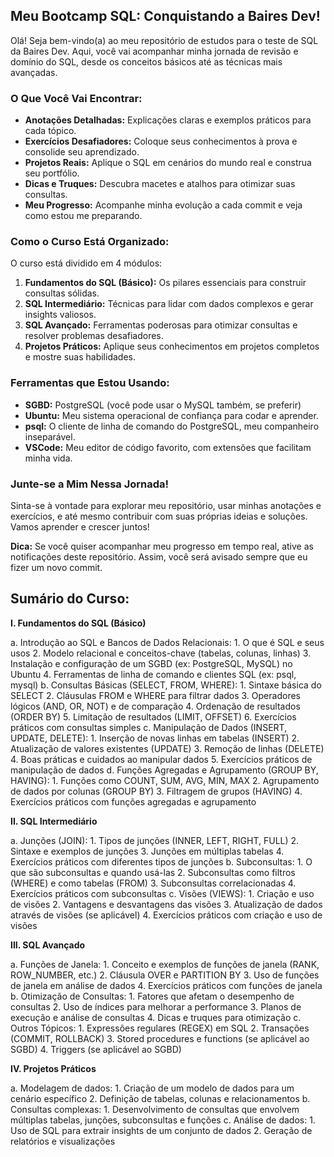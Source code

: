 ##  Meu Bootcamp SQL: Conquistando a Baires Dev! 

Olá! Seja bem-vindo(a) ao meu repositório de estudos para o teste de SQL da Baires Dev. Aqui, você vai acompanhar minha jornada de revisão e domínio do SQL, desde os conceitos básicos até as técnicas mais avançadas.

###  O Que Você Vai Encontrar:

*   **Anotações Detalhadas:** Explicações claras e exemplos práticos para cada tópico.
*   **Exercícios Desafiadores:** Coloque seus conhecimentos à prova e consolide seu aprendizado.
*   **Projetos Reais:** Aplique o SQL em cenários do mundo real e construa seu portfólio.
*   **Dicas e Truques:** Descubra macetes e atalhos para otimizar suas consultas.
*   **Meu Progresso:** Acompanhe minha evolução a cada commit e veja como estou me preparando.

###  Como o Curso Está Organizado:

O curso está dividido em 4 módulos:

1.  **Fundamentos do SQL (Básico):** Os pilares essenciais para construir consultas sólidas.
2.  **SQL Intermediário:** Técnicas para lidar com dados complexos e gerar insights valiosos.
3.  **SQL Avançado:** Ferramentas poderosas para otimizar consultas e resolver problemas desafiadores.
4.  **Projetos Práticos:** Aplique seus conhecimentos em projetos completos e mostre suas habilidades.

###  Ferramentas que Estou Usando:

*   **SGBD:** PostgreSQL (você pode usar o MySQL também, se preferir)
*   **Ubuntu:** Meu sistema operacional de confiança para codar e aprender.
*   **psql:** O cliente de linha de comando do PostgreSQL, meu companheiro inseparável.
*   **VSCode:** Meu editor de código favorito, com extensões que facilitam minha vida.

###  Junte-se a Mim Nessa Jornada!

Sinta-se à vontade para explorar meu repositório, usar minhas anotações e exercícios, e até mesmo contribuir com suas próprias ideias e soluções. Vamos aprender e crescer juntos!

**Dica:** Se você quiser acompanhar meu progresso em tempo real, ative as notificações deste repositório. Assim, você será avisado sempre que eu fizer um novo commit.

## Sumário do Curso:

**I. Fundamentos do SQL (Básico)**

a. Introdução ao SQL e Bancos de Dados Relacionais:
    1. O que é SQL e seus usos
    2. Modelo relacional e conceitos-chave (tabelas, colunas, linhas)
    3. Instalação e configuração de um SGBD (ex: PostgreSQL, MySQL) no Ubuntu
    4. Ferramentas de linha de comando e clientes SQL (ex: psql, mysql)
b. Consultas Básicas (SELECT, FROM, WHERE):
    1. Sintaxe básica do SELECT
    2. Cláusulas FROM e WHERE para filtrar dados
    3. Operadores lógicos (AND, OR, NOT) e de comparação
    4. Ordenação de resultados (ORDER BY)
    5. Limitação de resultados (LIMIT, OFFSET)
    6. Exercícios práticos com consultas simples
c. Manipulação de Dados (INSERT, UPDATE, DELETE):
    1. Inserção de novas linhas em tabelas (INSERT)
    2. Atualização de valores existentes (UPDATE)
    3. Remoção de linhas (DELETE)
    4. Boas práticas e cuidados ao manipular dados
    5. Exercícios práticos de manipulação de dados
d. Funções Agregadas e Agrupamento (GROUP BY, HAVING):
    1. Funções como COUNT, SUM, AVG, MIN, MAX
    2. Agrupamento de dados por colunas (GROUP BY)
    3. Filtragem de grupos (HAVING)
    4. Exercícios práticos com funções agregadas e agrupamento

**II. SQL Intermediário**

a. Junções (JOIN):
    1. Tipos de junções (INNER, LEFT, RIGHT, FULL)
    2. Sintaxe e exemplos de junções
    3. Junções em múltiplas tabelas
    4. Exercícios práticos com diferentes tipos de junções
b. Subconsultas:
    1. O que são subconsultas e quando usá-las
    2. Subconsultas como filtros (WHERE) e como tabelas (FROM)
    3. Subconsultas correlacionadas
    4. Exercícios práticos com subconsultas
c. Visões (VIEWS):
    1. Criação e uso de visões
    2. Vantagens e desvantagens das visões
    3. Atualização de dados através de visões (se aplicável)
    4. Exercícios práticos com criação e uso de visões

**III. SQL Avançado**

a. Funções de Janela:
    1. Conceito e exemplos de funções de janela (RANK, ROW_NUMBER, etc.)
    2. Cláusula OVER e PARTITION BY
    3. Uso de funções de janela em análise de dados
    4. Exercícios práticos com funções de janela
b. Otimização de Consultas:
    1. Fatores que afetam o desempenho de consultas
    2. Uso de índices para melhorar a performance
    3. Planos de execução e análise de consultas
    4. Dicas e truques para otimização
c. Outros Tópicos:
    1. Expressões regulares (REGEX) em SQL
    2. Transações (COMMIT, ROLLBACK)
    3. Stored procedures e functions (se aplicável ao SGBD)
    4. Triggers (se aplicável ao SGBD)

**IV. Projetos Práticos**

a. Modelagem de dados:
    1. Criação de um modelo de dados para um cenário específico
    2. Definição de tabelas, colunas e relacionamentos
b. Consultas complexas:
    1. Desenvolvimento de consultas que envolvem múltiplas tabelas, junções, subconsultas e funções
c. Análise de dados:
    1. Uso de SQL para extrair insights de um conjunto de dados
    2. Geração de relatórios e visualizações